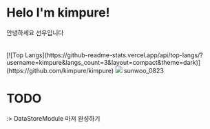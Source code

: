 <h1>Helo I'm kimpure!</h1>
안녕하세요 선우입니다 <br> <Br> <Br>
[![Top Langs](https://github-readme-stats.vercel.app/api/top-langs/?username=kimpure&langs_count=3&layout=compact&theme=dark)](https://github.com/kimpure/kimpure)

<img src="https://img.shields.io/badge/Discord-7289DA?style=for-the-badge&logo=discord&logoColor=white">
sunwoo_0823

<h1>TODO</h1>
:> DataStoreModule 마저 완성하기

